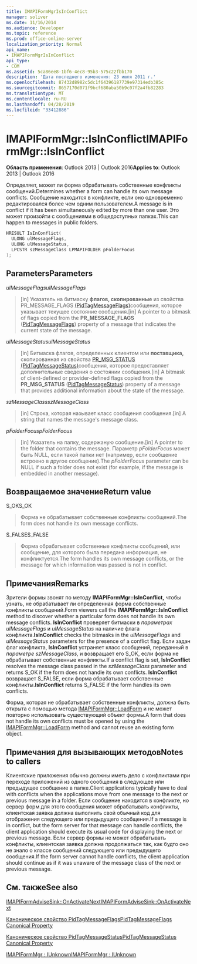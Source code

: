 ```yaml
---
title: IMAPIFormMgrIsInConflict
manager: soliver
ms.date: 11/16/2014
ms.audience: Developer
ms.topic: reference
ms.prod: office-online-server
localization_priority: Normal
api_name:
- IMAPIFormMgrIsInConflict
api_type:
- COM
ms.assetid: 5ca86ee8-1bf6-4ec8-95b3-575c22fbb170
description: 'Дата последнего изменения: 23 июля 2011 г.'
ms.openlocfilehash: 87432d8982c5dc1f64396187739e97314edb385c
ms.sourcegitcommit: 8657170d071f9bcf680aba50b9c07f2a4fb82283
ms.translationtype: MT
ms.contentlocale: ru-RU
ms.lasthandoff: 04/28/2019
ms.locfileid: "33412886"
---
```

# <a name="imapiformmgrisinconflict"></a><span data-ttu-id="d452e-103">IMAPIFormMgr::IsInConflict</span><span class="sxs-lookup"><span data-stu-id="d452e-103">IMAPIFormMgr::IsInConflict</span></span>

  
  
<span data-ttu-id="d452e-104">**Область применения**: Outlook 2013 | Outlook 2016</span><span class="sxs-lookup"><span data-stu-id="d452e-104">**Applies to**: Outlook 2013 | Outlook 2016</span></span> 
  
<span data-ttu-id="d452e-105">Определяет, может ли форма обрабатывать собственные конфликты сообщений.</span><span class="sxs-lookup"><span data-stu-id="d452e-105">Determines whether a form can handle its own message conflicts.</span></span> <span data-ttu-id="d452e-106">Сообщение находится в конфликте, если оно одновременно редактировался более чем одним пользователем.</span><span class="sxs-lookup"><span data-stu-id="d452e-106">A message is in conflict if it has been simultaneously edited by more than one user.</span></span> <span data-ttu-id="d452e-107">Это может произойти с сообщениями в общедоступных папках.</span><span class="sxs-lookup"><span data-stu-id="d452e-107">This can happen to messages in public folders.</span></span>
  
```cpp
HRESULT IsInConflict(
  ULONG ulMessageFlags,
  ULONG ulMessageStatus,
  LPCSTR szMessageClass LPMAPIFOLDER pFolderFocus
);
```

## <a name="parameters"></a><span data-ttu-id="d452e-108">Parameters</span><span class="sxs-lookup"><span data-stu-id="d452e-108">Parameters</span></span>

 <span data-ttu-id="d452e-109">_ulMessageFlags_</span><span class="sxs-lookup"><span data-stu-id="d452e-109">_ulMessageFlags_</span></span>
  
> <span data-ttu-id="d452e-110">[in] Указатель на битмаску **флагов, скопированные** из свойства PR_MESSAGE_FLAGS [(PidTagMessageFlags)](pidtagmessageflags-canonical-property.md)сообщения, которое указывает текущее состояние сообщения.</span><span class="sxs-lookup"><span data-stu-id="d452e-110">[in] A pointer to a bitmask of flags copied from the **PR_MESSAGE_FLAGS** ([PidTagMessageFlags](pidtagmessageflags-canonical-property.md)) property of a message that indicates the current state of the message.</span></span>
    
 <span data-ttu-id="d452e-111">_ulMessageStatus_</span><span class="sxs-lookup"><span data-stu-id="d452e-111">_ulMessageStatus_</span></span>
  
> <span data-ttu-id="d452e-112">[in] Битмаска флагов, определенных клиентом или **поставщика,** скопированная из свойства [PR_MSG_STATUS (PidTagMessageStatus)](pidtagmessagestatus-canonical-property.md)сообщения, которое предоставляет дополнительные сведения о состоянии сообщения.</span><span class="sxs-lookup"><span data-stu-id="d452e-112">[in] A bitmask of client-defined or provider-defined flags copied from the **PR_MSG_STATUS** ([PidTagMessageStatus](pidtagmessagestatus-canonical-property.md)) property of a message that provides additional information about the state of the message.</span></span>
    
 <span data-ttu-id="d452e-113">_szMessageClass_</span><span class="sxs-lookup"><span data-stu-id="d452e-113">_szMessageClass_</span></span>
  
> <span data-ttu-id="d452e-114">[in] Строка, которая называет класс сообщения сообщения.</span><span class="sxs-lookup"><span data-stu-id="d452e-114">[in] A string that names the message's message class.</span></span>
    
 <span data-ttu-id="d452e-115">_pFolderFocus_</span><span class="sxs-lookup"><span data-stu-id="d452e-115">_pFolderFocus_</span></span>
  
> <span data-ttu-id="d452e-116">[in] Указатель на папку, содержаную сообщение.</span><span class="sxs-lookup"><span data-stu-id="d452e-116">[in] A pointer to the folder that contains the message.</span></span> <span data-ttu-id="d452e-117">Параметр  _pFolderFocus_ может быть NULL, если такой папки нет (например, если сообщение встроено в другое сообщение).</span><span class="sxs-lookup"><span data-stu-id="d452e-117">The  _pFolderFocus_ parameter can be NULL if such a folder does not exist (for example, if the message is embedded in another message).</span></span> 
    
## <a name="return-value"></a><span data-ttu-id="d452e-118">Возвращаемое значение</span><span class="sxs-lookup"><span data-stu-id="d452e-118">Return value</span></span>

<span data-ttu-id="d452e-119">S_OK</span><span class="sxs-lookup"><span data-stu-id="d452e-119">S_OK</span></span> 
  
> <span data-ttu-id="d452e-120">Форма не обрабатывает собственные конфликты сообщений.</span><span class="sxs-lookup"><span data-stu-id="d452e-120">The form does not handle its own message conflicts.</span></span>
    
<span data-ttu-id="d452e-121">S_FALSE</span><span class="sxs-lookup"><span data-stu-id="d452e-121">S_FALSE</span></span> 
  
> <span data-ttu-id="d452e-122">Форма обрабатывает собственные конфликты сообщений, или сообщение, для которого была передана информация, не конфликтуется.</span><span class="sxs-lookup"><span data-stu-id="d452e-122">The form handles its own message conflicts, or the message for which information was passed is not in conflict.</span></span>
    
## <a name="remarks"></a><span data-ttu-id="d452e-123">Примечания</span><span class="sxs-lookup"><span data-stu-id="d452e-123">Remarks</span></span>

<span data-ttu-id="d452e-124">Зрители формы звонят по методу **IMAPIFormMgr::IsInConflict,** чтобы узнать, не обрабатывает ли определенная форма собственные конфликты сообщений.</span><span class="sxs-lookup"><span data-stu-id="d452e-124">Form viewers call the **IMAPIFormMgr::IsInConflict** method to discover whether a particular form does not handle its own message conflicts.</span></span> <span data-ttu-id="d452e-125">**IsInConflict** проверяет битмаски в  _параметрах ulMessageFlags_ и  _ulMessageStatus_ на наличие флага конфликта.</span><span class="sxs-lookup"><span data-stu-id="d452e-125">**IsInConflict** checks the bitmasks in the  _ulMessageFlags_ and  _ulMessageStatus_ parameters for the presence of a conflict flag.</span></span> <span data-ttu-id="d452e-126">Если задан флаг конфликта, **IsInConflict** устраняет класс сообщений, переданный в  _параметре szMessageClass,_ и возвращает его S_OK, если форма не обрабатывает собственные конфликты.</span><span class="sxs-lookup"><span data-stu-id="d452e-126">If a conflict flag is set, **IsInConflict** resolves the message class passed in the  _szMessageClass_ parameter and returns S_OK if the form does not handle its own conflicts.</span></span> <span data-ttu-id="d452e-127">**IsInConflict** возвращает S_FALSE, если форма обрабатывает собственные конфликты.</span><span class="sxs-lookup"><span data-stu-id="d452e-127">**IsInConflict** returns S_FALSE if the form handles its own conflicts.</span></span> 
  
<span data-ttu-id="d452e-128">Форма, которая не обрабатывает собственные конфликты, должна быть открыта с помощью метода [IMAPIFormMgr::LoadForm](imapiformmgr-loadform.md) и не может повторно использовать существующий объект формы.</span><span class="sxs-lookup"><span data-stu-id="d452e-128">A form that does not handle its own conflicts must be opened by using the [IMAPIFormMgr::LoadForm](imapiformmgr-loadform.md) method and cannot reuse an existing form object.</span></span> 
  
## <a name="notes-to-callers"></a><span data-ttu-id="d452e-129">Примечания для вызывающих методов</span><span class="sxs-lookup"><span data-stu-id="d452e-129">Notes to callers</span></span>

<span data-ttu-id="d452e-130">Клиентские приложения обычно должны иметь дело с конфликтами при переходе приложений из одного сообщения в следующее или предыдущее сообщение в папке.</span><span class="sxs-lookup"><span data-stu-id="d452e-130">Client applications typically have to deal with conflicts when the applications move from one message to the next or previous message in a folder.</span></span> <span data-ttu-id="d452e-131">Если сообщение находится в конфликте, но сервер форм для этого сообщения может обрабатывать конфликты, клиентская заявка должна выполнить свой обычный код для отображения следующего или предыдущего сообщения.</span><span class="sxs-lookup"><span data-stu-id="d452e-131">If a message is in conflict, but the form server for that message can handle conflicts, the client application should execute its usual code for displaying the next or previous message.</span></span> <span data-ttu-id="d452e-132">Если сервер формы не может обрабатывать конфликты, клиентская заявка должна продолжаться так, как будто оно не знало о классе сообщений следующего или предыдущего сообщения.</span><span class="sxs-lookup"><span data-stu-id="d452e-132">If the form server cannot handle conflicts, the client application should continue as if it was unaware of the message class of the next or previous message.</span></span> 
  
## <a name="see-also"></a><span data-ttu-id="d452e-133">См. также</span><span class="sxs-lookup"><span data-stu-id="d452e-133">See also</span></span>



[<span data-ttu-id="d452e-134">IMAPIFormAdviseSink::OnActivateNext</span><span class="sxs-lookup"><span data-stu-id="d452e-134">IMAPIFormAdviseSink::OnActivateNext</span></span>](imapiformadvisesink-onactivatenext.md)
  
[<span data-ttu-id="d452e-135">Каноническое свойство PidTagMessageFlags</span><span class="sxs-lookup"><span data-stu-id="d452e-135">PidTagMessageFlags Canonical Property</span></span>](pidtagmessageflags-canonical-property.md)
  
[<span data-ttu-id="d452e-136">Каноническое свойство PidTagMessageStatus</span><span class="sxs-lookup"><span data-stu-id="d452e-136">PidTagMessageStatus Canonical Property</span></span>](pidtagmessagestatus-canonical-property.md)
  
[<span data-ttu-id="d452e-137">IMAPIFormMgr : IUnknown</span><span class="sxs-lookup"><span data-stu-id="d452e-137">IMAPIFormMgr : IUnknown</span></span>](imapiformmgriunknown.md)

